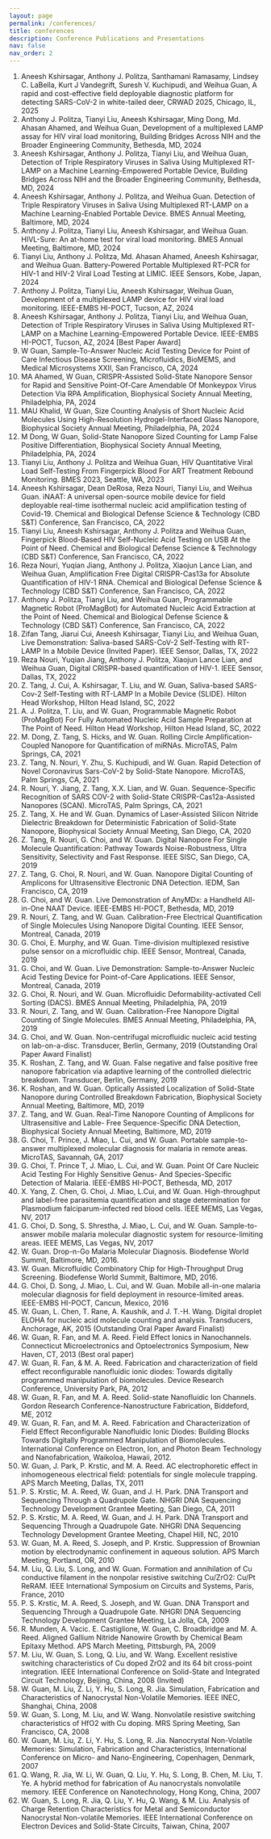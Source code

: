 ```yaml
---
layout: page
permalink: /conferences/
title: conferences
description: Conference Publications and Presentations
nav: false
nav_order: 2
---
```


1. Aneesh Kshirsagar, Anthony J. Politza, Santhamani Ramasamy, Lindsey C. LaBella, Kurt J Vandegrift, Suresh V. Kuchipudi, and Weihua Guan, A rapid and cost-effective field deployable diagnostic platform for detecting SARS-CoV-2 in white-tailed deer, CRWAD 2025, Chicago, IL, 2025
2. Anthony J. Politza, Tianyi Liu, Aneesh Kshirsagar, Ming Dong, Md. Ahasan Ahamed, and Weihua Guan, Development of a multiplexed LAMP assay for HIV viral load monitoring, Building Bridges Across NIH and the Broader Engineering Community, Bethesda, MD, 2024
3. Aneesh Kshirsagar, Anthony J. Politza, Tianyi Liu, and Weihua Guan, Detection of Triple Respiratory Viruses in Saliva Using Multiplexed RT-LAMP on a Machine Learning-Empowered Portable Device, Building Bridges Across NIH and the Broader Engineering Community, Bethesda, MD, 2024
4. Aneesh Kshirsagar, Anthony J. Politza, and Weihua Guan.  Detection of Triple Respiratory Viruses in Saliva Using Multiplexed RT-LAMP on a Machine Learning-Enabled Portable Device. BMES Annual Meeting, Baltimore, MD, 2024
5. Anthony J. Politza, Tianyi Liu, Aneesh Kshirsagar, and Weihua Guan.  HIVL-Sure: An at-home test for viral load monitoring. BMES Annual Meeting, Baltimore, MD, 2024
6. Tianyi Liu, Anthony J. Politza, Md. Ahasan Ahamed, Aneesh Kshirsagar, and Weihua Guan. Battery-Powered Portable Multiplexed RT-PCR for HIV-1 and HIV-2 Viral Load Testing at LIMIC. IEEE Sensors, Kobe, Japan, 2024
7. Anthony J. Politza, Tianyi Liu, Aneesh Kshirsagar, Weihua Guan, Development of a multiplexed LAMP device for HIV viral load monitoring. IEEE-EMBS HI-POCT, Tucson, AZ, 2024
8. Aneesh Kshirsagar, Anthony J. Politza, Tianyi Liu, and Weihua Guan, Detection of Triple Respiratory Viruses in Saliva Using Multiplexed RT-LAMP on a Machine Learning-Empowered Portable Device. IEEE-EMBS HI-POCT, Tucson, AZ, 2024 [Best Paper Award]
9. W Guan, Sample-To-Answer Nucleic Acid Testing Device for Point of Care Infectious Disease Screening, Microfluidics, BioMEMS, and Medical Microsystems XXII, San Francisco, CA, 2024
10. MA Ahamed, W Guan, CRISPR-Assisted Solid-State Nanopore Sensor for Rapid and Sensitive Point-Of-Care Amendable Of Monkeypox Virus Detection Via RPA Amplification, Biophysical Society Annual Meeting, Philadelphia, PA, 2024
11. MAU Khalid, W Guan, Size Counting Analysis of Short Nucleic Acid Molecules Using High-Resolution Hydrogel-Interfaced Glass Nanopore, Biophysical Society Annual Meeting, Philadelphia, PA, 2024
12. M Dong, W Guan, Solid-State Nanopore Sized Counting for Lamp False Positive Differentiation, Biophysical Society Annual Meeting, Philadelphia, PA, 2024
13. Tianyi Liu, Anthony J. Politza and Weihua Guan, HIV Quantitative Viral Load Self-Testing From Fingerpick Blood For ART Treatment Rebound Monitoring. BMES 2023, Seattle, WA, 2023
14. Aneesh Kshirsagar, Dean DeRosa, Reza Nouri, Tianyi Liu, and Weihua Guan. iNAAT: A universal open-source mobile device for field deployable real-time isothermal nucleic acid amplification testing of Covid-19. Chemical and Biological Defense Science & Technology (CBD S&T) Conference, San Francisco, CA, 2022
15. Tianyi Liu, Aneesh Kshirsagar, Anthony J. Politza and Weihua Guan, Fingerpick Blood-Based HIV Self-Nucleic Acid Testing on USB At the Point of Need. Chemical and Biological Defense Science & Technology (CBD S&T) Conference, San Francisco, CA, 2022
16. Reza Nouri, Yuqian Jiang, Anthony J. Politza, Xiaojun Lance Lian, and Weihua Guan, Amplification Free Digital CRISPR-Cas13a for Absolute Quantification of HIV-1 RNA. Chemical and Biological Defense Science & Technology (CBD S&T) Conference, San Francisco, CA, 2022
17. Anthony J. Politza, Tianyi Liu, and Weihua Guan, Programmable Magnetic Robot (ProMagBot) for Automated Nucleic Acid Extraction at the Point of Need. Chemical and Biological Defense Science & Technology (CBD S&T) Conference, San Francisco, CA, 2022
18. Zifan Tang, Jiarui Cui, Aneesh Kshirsagar, Tianyi Liu, and Weihua Guan, Live Demonstration: Saliva-based SARS-CoV-2 Self-Testing with RT-LAMP In a Mobile Device (Invited Paper). IEEE Sensor, Dallas, TX, 2022
19. Reza Nouri, Yuqian Jiang, Anthony J. Politza, Xiaojun Lance Lian, and Weihua Guan, Digital CRISPR-based quantification of HIV-1. IEEE Sensor, Dallas, TX, 2022
20. Z. Tang, J. Cui, A. Kshirsagar, T. Liu, and W. Guan, Saliva-based SARS-Cov-2 Self-Testing with RT-LAMP In a Mobile Device (SLIDE). Hilton Head Workshop, Hilton Head Island, SC, 2022
21. A. J. Politza, T. Liu, and W. Guan, Programmable Magnetic Robot (ProMagBot) For Fully Automated Nucleic Acid Sample Preparation at The Point of Need. Hilton Head Workshop, Hilton Head Island, SC, 2022
22. M. Dong, Z. Tang, S. Hicks, and W. Guan. Rolling Circle Amplification-Coupled Nanopore for Quantification of miRNAs. MicroTAS, Palm Springs, CA, 2021
23. Z. Tang, N. Nouri, Y. Zhu, S. Kuchipudi, and W. Guan. Rapid Detection of Novel Coronavirus Sars-CoV-2 by Solid-State Nanopore. MicroTAS, Palm Springs, CA, 2021
24. R. Nouri, Y. Jiang, Z. Tang, X.X. Lian, and W. Guan. Sequence-Specific Recognition of SARS COV-2 with Solid-State CRISPR-Cas12a-Assisted Nanopores (SCAN). MicroTAS, Palm Springs, CA, 2021
25. Z. Tang, X. He and W. Guan. Dynamics of Laser-Assisted Silicon Nitride Dielectric Breakdown for Deterministic Fabrication of Solid-State Nanopore, Biophysical Society Annual Meeting, San Diego, CA, 2020
26. Z. Tang, R. Nouri, G. Choi, and W. Guan. Digital Nanopore For Single Molecule Quantification: Pathway Towards Noise-Robustness, Ultra Sensitivity, Selectivity and Fast Response. IEEE SISC, San Diego, CA, 2019
27. Z. Tang, G. Choi, R. Nouri, and W. Guan. Nanopore Digital Counting of Amplicons for Ultrasensitive Electronic DNA Detection. IEDM, San Francisco, CA, 2019
28. G. Choi, and W. Guan. Live Demonstration of AnyMDx: a Handheld All-in-One NAAT Device. IEEE-EMBS HI-POCT, Bethesda, MD, 2019
29. R. Nouri, Z. Tang, and W. Guan. Calibration-Free Electrical Quantification of Single Molecules Using Nanopore Digital Counting. IEEE Sensor, Montreal, Canada, 2019
30. G. Choi, E. Murphy, and W. Guan. Time-division multiplexed resistive pulse sensor on a microfluidic chip. IEEE Sensor, Montreal, Canada, 2019
31. G. Choi, and W. Guan. Live Demonstration: Sample-to-Answer Nucleic Acid Testing Device for Point-of-Care Applications. IEEE Sensor, Montreal, Canada, 2019
32. G. Choi, R. Nouri, and W. Guan. Microfluidic Deformability-activated Cell Sorting (DACS). BMES Annual Meeting, Philadelphia, PA, 2019
33. R. Nouri, Z. Tang, and W. Guan. Calibration-Free Nanopore Digital Counting of Single Molecules. BMES Annual Meeting, Philadelphia, PA, 2019
34. G. Choi, and W. Guan. Non-centrifugal microfluidic nucleic acid testing on lab-on-a-disc. Transducer, Berlin, Germany, 2019 (Outstanding Oral Paper Award Finalist)
35. K. Roshan, Z. Tang, and W. Guan. False negative and false positive free nanopore fabrication via adaptive learning of the controlled dielectric breakdown. Transducer, Berlin, Germany, 2019
36. K. Roshan, and W. Guan. Optically Assisted Localization of Solid-State Nanopore during Controlled Breakdown Fabrication, Biophysical Society Annual Meeting, Baltimore, MD, 2019
37. Z. Tang, and W. Guan. Real-Time Nanopore Counting of Amplicons for Ultrasensitive and Lable- Free Sequence-Specific DNA Detection, Biophysical Society Annual Meeting, Baltimore, MD, 2019
38. G. Choi, T. Prince, J. Miao, L. Cui, and W. Guan. Portable sample-to-answer multiplexed molecular diagnosis for malaria in remote areas. MicroTAS, Savannah, GA, 2017
39. G. Choi, T. Prince T, J. Miao, L. Cui, and W. Guan. Point Of Care Nucleic Acid Testing For Highly Sensitive Genus- And Species-Specific Detection of Malaria. IEEE-EMBS HI-POCT, Bethesda, MD, 2017
40. X. Yang, Z. Chen, G. Choi, J. Miao, L.Cui, and W. Guan. High-throughput and label-free parasitemia quantification and stage determination for Plasmodium falciparum-infected red blood cells. IEEE MEMS, Las Vegas, NV, 2017
41. G. Choi, D. Song, S. Shrestha, J. Miao, L. Cui, and W. Guan. Sample-to-answer mobile malaria molecular diagnostic system for resource-limiting areas. IEEE MEMS, Las Vegas, NV, 2017
42. W. Guan. Drop-n-Go Malaria Molecular Diagnosis. Biodefense World Summit, Baltimore, MD, 2016.
43. W. Guan. Microfluidic Combinatory Chip for High-Throughput Drug Screening. Biodefense World Summit, Baltimore, MD, 2016.
44. G. Choi, D. Song, J. Miao, L. Cui, and W. Guan. Mobile all-in-one malaria molecular diagnosis for field deployment in resource-limited areas. IEEE-EMBS HI-POCT, Cancun, Mexico, 2016
45. W. Guan, L. Chen, T. Rane, A. Kaushik, and J. T.-H. Wang. Digital droplet ELOHA for nucleic acid molecule counting and analysis. Transducers, Anchorage, AK, 2015 (Outstanding Oral Paper Award Finalist)
46. W. Guan, R. Fan, and M. A. Reed. Field Effect Ionics in Nanochannels. Connecticut Microelectronics and Optoelectronics Symposium, New Haven, CT, 2013 (Best oral paper)
47. W. Guan, R. Fan, & M. A. Reed. Fabrication and characterization of field effect reconfigurable nanofluidic ionic diodes: Towards digitally programmed manipulation of biomolecules. Device Research Conference, University Park, PA, 2012
48. W. Guan, R. Fan, and M. A. Reed. Solid-state Nanofluidic Ion Channels. Gordon Research Conference-Nanostructure Fabrication, Biddeford, ME, 2012
49. W. Guan, R. Fan, and M. A. Reed. Fabrication and Characterization of Field Effect Reconfigurable Nanofluidic Ionic Diodes: Building Blocks Towards Digitally Programmed Manipulation of Biomolecules. International Conference on Electron, Ion, and Photon Beam Technology and Nanofabrication, Waikoloa, Hawaii, 2012.
50. W. Guan, J. Park, P. Krstic, and M. A. Reed. AC electrophoretic effect in inhomogeneous electrical field: potentials for single molecule trapping. APS March Meeting, Dallas, TX, 2011
51. P. S. Krstic, M. A. Reed, W. Guan, and J. H. Park. DNA Transport and Sequencing Through a Quadrupole Gate. NHGRI DNA Sequencing Technology Development Grantee Meeting, San Diego, CA, 2011
52. P. S. Krstic, M. A. Reed, W. Guan, and J. H. Park. DNA Transport and Sequencing Through a Quadrupole Gate. NHGRI DNA Sequencing Technology Development Grantee Meeting, Chapel Hill, NC, 2010
53. W. Guan, M. A. Reed, S. Joseph, and P. Krstic. Suppression of Brownian motion by electrodynamic confinement in aqueous solution. APS March Meeting, Portland, OR, 2010
54. M. Liu, Q. Liu, S. Long, and W. Guan. Formation and annihilation of Cu conductive filament in the nonpolar resistive switching Cu/ZrO2: Cu/Pt ReRAM. IEEE International Symposium on Circuits and Systems, Paris, France, 2010
55. P. S. Krstic, M. A. Reed, S. Joseph, and W. Guan. DNA Transport and Sequencing Through a Quadrupole Gate. NHGRI DNA Sequencing Technology Development Grantee Meeting, La Jolla, CA, 2009
56. R. Munden, A. Vacic. E. Castiglione, W. Guan, C. Broadbridge and M. A. Reed. Aligned Gallium Nitride Nanowire Growth by Chemical Beam Epitaxy Method. APS March Meeting, Pittsburgh, PA, 2009
57. M. Liu, W. Guan, S. Long, Q. Liu, and W. Wang. Excellent resistive switching characteristics of Cu doped ZrO2 and its 64 bit cross-point integration. IEEE International Conference on Solid-State and Integrated Circuit Technology, Beijing, China, 2008 (Invited)
58. W. Guan, M. Liu, Z. Li, Y. Hu, S. Long, R. Jia. Simulation, Fabrication and Characteristics of Nanocrystal Non-Volatile Memories. IEEE INEC, Shanghai, China, 2008
59. W. Guan, S. Long, M. Liu, and W. Wang. Nonvolatile resistive switching characteristics of HfO2 with Cu doping. MRS Spring Meeting, San Francisco, CA, 2008
60. W. Guan, M. Liu, Z. Li, Y. Hu, S. Long, R. Jia. Nanocrystal Non-Volatile Memories: Simulation, Fabrication and Characteristics, International Conference on Micro- and Nano-Engineering, Copenhagen, Denmark, 2007
61. Q. Wang, R. Jia, W. Li, W. Guan, Q. Liu, Y. Hu, S. Long, B. Chen, M. Liu, T. Ye. A hybrid method for fabrication of Au nanocrystals nonvolatile memory. IEEE Conference on Nanotechnology, Hong Kong, China, 2007
62. W. Guan, S. Long, R. Jia, Q. Liu, Y. Hu, Q. Wang, & M. Liu. Analysis of Charge Retention Characteristics for Metal and Semiconductor Nanocrystal Non-volatile Memories. IEEE International Conference on Electron Devices and Solid-State Circuits, Taiwan, China, 2007
